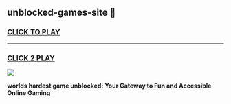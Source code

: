 
## unblocked-games-site 👋
<h3>
<a href="https://premium.freeplayer.one?title=unblocked-games-site&ref=14F">CLICK TO PLAY</a></h3>
<hr>

<h3>
<a href="https://premium.freeplayer.one?title=unblocked-games-site&ref=14F">CLICK 2 PLAY</a>
  
</h3>

<a href="https://premium.freeplayer.one?title=unblocked-games-site&ref=12F/"><img src="https://clearcache.store/games.png"></a>


**worlds hardest game unblocked: Your Gateway to Fun and Accessible Online Gaming**
